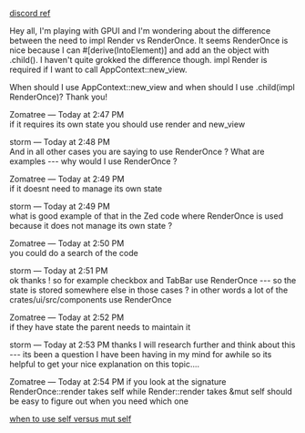 
[discord ref](https://discord.com/channels/869392257814519848/1199799855007158352/1208536615279001730)

Hey all, I'm playing with GPUI and I'm wondering about the difference between the need to impl  Render vs RenderOnce. It seems RenderOnce is nice because I can #[derive(IntoElement)] and add an the object with .child().  I haven't quite grokked the difference though. impl Render is required if I want to call AppContext::new_view.

When should I use AppContext::new_view and when should I use .child(impl RenderOnce)?
Thank you!

Zomatree — Today at 2:47 PM   
if it requires its own state you should use render and new_view

storm — Today at 2:48 PM   
And in all other cases you are saying to use RenderOnce ?
What are examples --- why would I use RenderOnce ?

Zomatree — Today at 2:49 PM   
if it doesnt need to manage its own state

storm — Today at 2:49 PM   
what is good example of that in the Zed code where RenderOnce is used because it does not manage its own state ?

Zomatree — Today at 2:50 PM   
you could do a search of the code

storm — Today at 2:51 PM   
ok thanks ! so for example checkbox and TabBar use RenderOnce --- so the state is stored somewhere else in those cases ?
in other words a lot of the crates/ui/src/components use RenderOnce

Zomatree — Today at 2:52 PM   
if they have state the parent needs to maintain it

storm — Today at 2:53 PM
thanks I will research further and think about this --- its been a question I have been having in my mind for awhile so its helpful to get your nice explanation on this topic....

Zomatree — Today at 2:54 PM
if you look at the signature RenderOnce::render takes self while Render::render takes &mut self
should be easy to figure out when you need which one

[when to use self versus mut self](https://stackoverflow.com/questions/59018413/when-to-use-self-self-mut-self-in-methods)
